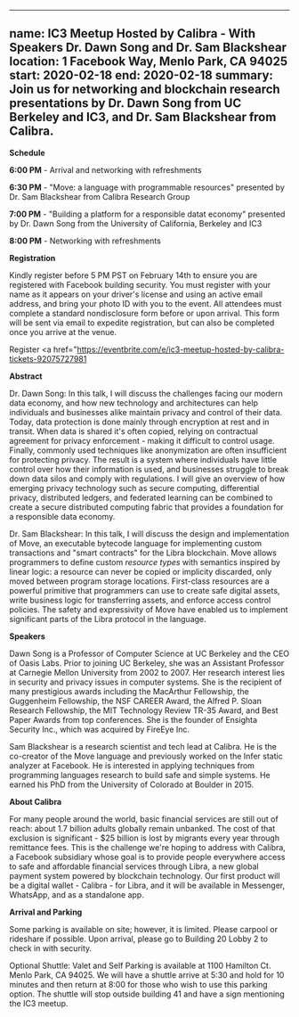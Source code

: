 
---
name: IC3 Meetup Hosted by Calibra - With Speakers Dr. Dawn Song and Dr. Sam Blackshear
location: 1 Facebook Way, Menlo Park, CA 94025
start: 2020-02-18
end: 2020-02-18
summary: Join us for networking and blockchain research presentations by Dr. Dawn Song from UC Berkeley and IC3, and Dr. Sam Blackshear from Calibra.
---

**Schedule**

**6:00 PM** - Arrival and networking with refreshments

**6:30 PM** - "Move: a language with programmable resources" presented by Dr. Sam Blackshear from Calibra Research Group

**7:00 PM** - "Building a platform for a responsible datat economy" presented by Dr. Dawn Song from the University of California, Berkeley and IC3

**8:00 PM** - Networking with refreshments


**Registration**

Kindly register before 5 PM PST on February 14th to ensure you are registered with Facebook building security. You must register with your name as it appears on your driver's license and using an active email address, and bring your photo ID with you to the event. All attendees must complete a standard nondisclosure form before or upon arrival. This form will be sent via email to expedite registration, but can also be completed once you arrive at the venue.

Register <a href="https://eventbrite.com/e/ic3-meetup-hosted-by-calibra-tickets-92075727981

**Abstract**

Dr. Dawn Song: In this talk, I will discuss the challenges facing our modern data economy, and how new technology and architectures can help individuals and businesses alike maintain privacy and control of their data. Today, data protection is done mainly through encryption at rest and in transit. When data is shared it's often copied, relying on contractual agreement for privacy enforcement - making it difficult to control usage. Finally, commonly used techniques like anonymization are often insufficient for protecting privacy. The result is a system where individuals have little control over how their information is used, and businesses struggle to break down data silos and comply with regulations. I will give an overview of how emerging privacy technology such as secure computing, differential privacy, distributed ledgers, and federated learning can be combined to create a secure distributed computing fabric that provides a foundation for a responsible data economy.

Dr. Sam Blackshear: In this talk, I will discuss the design and implementation of Move, an executable bytecode language for implementing custom transactions and "smart contracts" for the Libra blockchain. Move allows programmers to define custom *resource types* with semantics inspired by linear logic: a resource can never be copied or implicity discarded, only moved between program storage locations. First-class resources are a powerful primitive that programmers can use to create safe digital assets, write business logic for transferring assets, and enforce access control policies. The safety and expressivity of Move have enabled us to implement significant parts of the Libra protocol in the language. 


**Speakers**

Dawn Song is a Professor of Computer Science at UC Berkeley and the CEO of Oasis Labs. Prior to joining UC Berkeley, she was an Assistant Professor at Carnegie Mellon University from 2002 to 2007. Her research interest lies in security and privacy issues in computer systems. She is the recipient of many prestigious awards including the MacArthur Fellowship, the Guggenheim Fellowship, the NSF CAREER Award, the Alfred P. Sloan Research Fellowship, the MIT Technology Review TR-35 Award, and Best Paper Awards from top conferences. She is the founder of Ensighta Security Inc., which was acquired by FireEye Inc.

Sam Blackshear is a research scientist and tech lead at Calibra. He is the co-creator of the Move language and previously worked on the Infer static analyzer at Facebook. He is interested in applying techniques from programming languages research to build safe and simple systems. He earned his PhD from the University of Colorado at Boulder in 2015. 


**About Calibra**

For many people around the world, basic financial services are still out of reach: about 1.7 billion adults globally remain unbanked. The cost of that exclusion is significant - $25 billion is lost by migrants every year through remittance fees. This is the challenge we're hoping to address with Calibra, a Facebook subsidiary whose goal is to provide people everywhere access to safe and affordable financial services through Libra, a new global payment system powered by blockchain technology. Our first product will be a digital wallet - Calibra - for Libra, and it will be available in Messenger, WhatsApp, and as a standalone app. 


**Arrival and Parking**

Some parking is available on site; however, it is limited. Please carpool or rideshare if possible. Upon arrival, please go to Building 20 Lobby 2 to check in with security.

Optional Shuttle: Valet and Self Parking is available at 1100 Hamilton Ct. Menlo Park, CA 94025. We will have a shuttle arrive at 5:30 and hold for 10 minutes and then return at 8:00 for those who wish to use this parking option. The shuttle will stop outside building 41 and have a sign mentioning the IC3 meetup.
